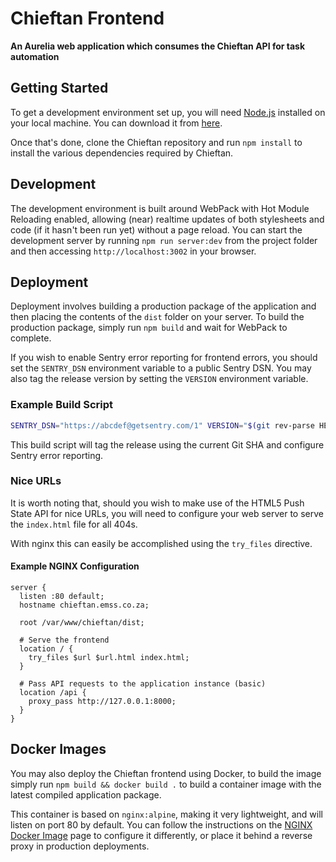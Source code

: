 # Chieftan Frontend
**An Aurelia web application which consumes the Chieftan API for task automation**

## Getting Started
To get a development environment set up, you will need [Node.js](https://nodejs.org/) installed on your local
machine. You can download it from [here](https://nodejs.org/en/download/).

Once that's done, clone the Chieftan repository and run `npm install` to install the various
dependencies required by Chieftan.

## Development
The development environment is built around WebPack with Hot Module Reloading enabled, allowing (near) realtime
updates of both stylesheets and code (if it hasn't been run yet) without a page reload. You can start the development
server by running `npm run server:dev` from the project folder and then accessing `http://localhost:3002` in your
browser.

## Deployment
Deployment involves building a production package of the application and then placing the contents of the `dist`
folder on your server. To build the production package, simply run `npm build` and wait for WebPack to complete.

If you wish to enable Sentry error reporting for frontend errors, you should set the `SENTRY_DSN` environment
variable to a public Sentry DSN. You may also tag the release version by setting the `VERSION` environment variable.

### Example Build Script
```sh
SENTRY_DSN="https://abcdef@getsentry.com/1" VERSION="$(git rev-parse HEAD)" npm run build
```

This build script will tag the release using the current Git SHA and configure Sentry error
reporting.

### Nice URLs
It is worth noting that, should you wish to make use of the HTML5 Push State API for nice
URLs, you will need to configure your web server to serve the `index.html` file for all 404s.

With nginx this can easily be accomplished using the `try_files` directive.

#### Example NGINX Configuration
```
server {
  listen :80 default;
  hostname chieftan.emss.co.za;

  root /var/www/chieftan/dist;

  # Serve the frontend
  location / {
    try_files $url $url.html index.html;
  }

  # Pass API requests to the application instance (basic)
  location /api {
    proxy_pass http://127.0.0.1:8000;
  }
}
```

## Docker Images
You may also deploy the Chieftan frontend using Docker, to build the image simply
run `npm build && docker build .` to build a container image with the latest compiled
application package.

This container is based on `nginx:alpine`, making it very lightweight, and will listen
on port 80 by default. You can follow the instructions on the
[NGINX Docker Image](https://hub.docker.com/_/nginx/) page to configure it differently,
or place it behind a reverse proxy in production deployments.
